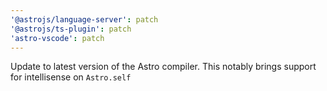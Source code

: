 ```yaml
---
'@astrojs/language-server': patch
'@astrojs/ts-plugin': patch
'astro-vscode': patch
---
```


Update to latest version of the Astro compiler. This notably brings support for intellisense on `Astro.self`
